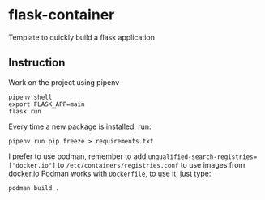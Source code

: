 # flask-container
Template to quickly build a flask application

## Instruction

Work on the project using pipenv

    pipenv shell
    export FLASK_APP=main
    flask run

Every time a new package is installed, run:

    pipenv run pip freeze > requirements.txt

I prefer to use podman, remember to add `unqualified-search-registries=["docker.io"]` to `/etc/containers/registries.conf` to use images from docker.io
Podman works with `Dockerfile`, to use it, just type:

    podman build .